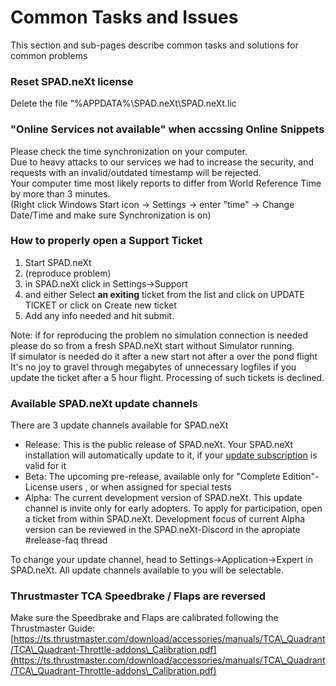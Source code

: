 # Common Tasks and Issues

This section and sub-pages describe common tasks and solutions for common problems

### Reset SPAD.neXt license

Delete the file "%APPDATA%\SPAD.neXt\SPAD.neXt.lic

### "Online Services not available" when accssing Online Snippets

Please check the time synchronization on your computer. \
Due to heavy attacks to our services we had to increase the security, and requests with an invalid/outdated timestamp will be rejected. \
Your computer time most likely reports to differ from World Reference Time by more than 3 minutes. \
(Right click Windows Start icon -> Settings -> enter "time" -> Change Date/Time and make sure Synchronization is on)

### How to properly open a Support Ticket

1. Start SPAD.neXt
2. (reproduce problem)
3. in SPAD.neXt click in Settings->Support
4. and either Select **an exiting** ticket from the list and click on UPDATE TICKET or click on Create new ticket
5. Add any info needed and hit submit.

Note: if for reproducing the problem no simulation connection is needed please do so from a fresh SPAD.neXt start without Simulator running.\
If simulator is needed do it after a new start not after a over the pond flight\
It's no joy to gravel through megabytes of unnecessary logfiles if you update the ticket after a 5 hour flight. Processing of such tickets is declined.

### Available SPAD.neXt update channels&#x20;

There are 3 update channels available for SPAD.neXt

* Release: This is the public release of SPAD.neXt. Your SPAD.neXt installation will automatically update to it, if your [update subscription](https://www.spadnext.com/discover/discover/updatesubscription.html) is valid for it
* Beta: The upcoming pre-release, available only for "Complete Edition"-License users , or when assigned for special tests
* Alpha: The current development version of SPAD.neXt. This update channel is invite only for early adopters. To apply for participation, open a ticket from within SPAD.neXt. Development focus of current Alpha version can be reviewed in the SPAD.neXt-Discord in the apropiate #release-faq thread

To change your update channel, head to Settings->Application->Expert in SPAD.neXt. All update channels available to you will be selectable.

### Thrustmaster TCA Speedbrake / Flaps are reversed

Make sure the Speedbrake and Flaps are calibrated following the Thrustmaster Guide:\
[https://ts.thrustmaster.com/download/accessories/manuals/TCA\_Quadrant/TCA\_Quadrant-Throttle-addons\_Calibration.pdf](https://ts.thrustmaster.com/download/accessories/manuals/TCA\_Quadrant/TCA\_Quadrant-Throttle-addons\_Calibration.pdf)

